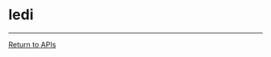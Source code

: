 # ledi

---
[Return to APIs](http://opencomputeproject.github.io/OpenNetworkLinux/onlp/implementors/apis)
